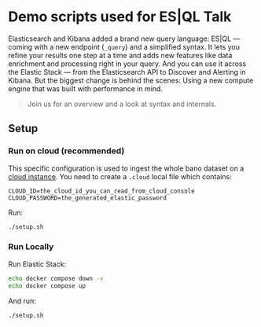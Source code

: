 # Demo scripts used for ES|QL Talk

Elasticsearch and Kibana added a brand new query language: ES|QL — coming with a new endpoint (`_query`) and a simplified syntax. It lets you refine your results one step at a time and adds new features like data enrichment and processing right in your query. And you can use it across the Elastic Stack — from the Elasticsearch API to Discover and Alerting in Kibana. But the biggest change is behind the scenes: Using a new compute engine that was built with performance in mind.
> Join us for an overview and a look at syntax and internals.

## Setup

### Run on cloud (recommended)

This specific configuration is used to ingest the whole bano dataset on a [cloud instance](https://cloud.elastic.co).
You need to create a `.cloud` local file which contains:

```properties
CLOUD_ID=the_cloud_id_you_can_read_from_cloud_console
CLOUD_PASSWORD=the_generated_elastic_password
```

Run:

```sh
./setup.sh
```

### Run Locally

Run Elastic Stack:

```sh
echo docker compose down -v
echo docker compose up
```

And run:

```sh
./setup.sh
```
